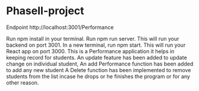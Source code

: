 # PhaseII-project
Endpoint
 http://localhost:3001/Performance

 Run npm install in your terminal.
 Run npm run server. This will run your backend on port 3001.
 In a new terminal, run npm start. This will run your React app on port 3000.
 This is a Performance application
 it helps in keeping record for students.
 An update feature has been added to update change on individual student,
 An add Performance function has been added to add any new student
 A Delete function has been implemented to remove students from the list incase he drops or he finishes the program or for any other reason.
 
  
